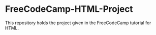 # FreeCodeCamp-HTML-Project
This repository holds the project given in the FreeCodeCamp tutorial for HTML.

